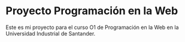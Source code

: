# Proyecto Programación en la Web

Este es mi proyecto para el curso O1 de Programación en la Web en la Universidad Industrial de Santander.
